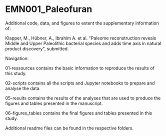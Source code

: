 # EMN001_Paleofuran

Additional code, data, and figures to extent the supplementary information of:

Klapper, M., Hübner, A., Ibrahim A. et al. "Paleome reconstruction reveals Middle and Upper Paleolithic bacterial species and adds time axis in natural product discovery", submitted.

Navigation:

01-ressources contains the basic information to reproduce the results of this study.

02-scripts contains all the scripts and Jupyter notebooks to prepare and analyse the data.

05-results contains the results of the analyses that are used to produce the figures and tables presented in the manuscript. 

06-figures_tables contains the final figures and tables presented in this study. 

Additional readme files can be found in the respective folders.
